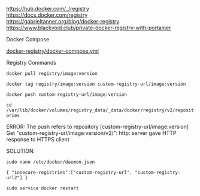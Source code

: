 https://hub.docker.com/_/registry  
https://docs.docker.com/registry  
https://gabrieltanner.org/blog/docker-registry  
https://www.blackvoid.club/private-docker-registry-with-portainer

Docker Compose

[docker-registry/docker-compose.yml](https://github.com/kalamiridev/boilerplates/blob/main/docker-compose/docker-registry/docker-compose.yml)

Registry Commands

`docker pull registry/image:version`

`docker tag registry/image:version custom-registry-url/image:version`

`docker push custom-registry-url/image:version`

`cd /var/lib/docker/volumes/registry_data/_data/docker/registry/v2/repositories`

ERROR: The push refers to repository [custom-registry-url/image:version]
Get "custom-registry-url/image:version/v2/": http: server gave HTTP response to HTTPS client

SOLUTION:

`sudo nano /etc/docker/daemon.json`

`{ "insecure-registries":["custom-registry-url", "custom-registry-url2"] }`

`sudo service docker restart`